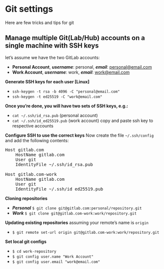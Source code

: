 # Git settings
Here are few tricks and tips for git

## Manage multiple Git(Lab/Hub) accounts on a single machine with SSH keys
let’s assume we have the two GitLab accounts: 

* **Personal Account**, **_username_**: personal, **_email_**: personal@email.com
* **Work Account**, **_username_**: work, **_email_**: work@email.com

**Generate SSH keys for each user [Linux]**
* `` ssh-keygen -t rsa -b 4096 -C "personal@email.com" ``
* `` ssh-keygen -t ed25519 -C "work@email.com" ``

**Once you’re done, you will have two sets of SSH keys, e.g.:**

* `` cat ~/.ssh/id_rsa.pub `` (personal account)
* `` cat ~/.ssh/id_ed25519.pub `` (work account)
copy and paste ssh key to respective accounts

**Configure SSH to use the correct keys**
Now create the file `` ~/.ssh/config `` and add the following contents:
<pre>
Host gitlab.com   
    HostName gitlab.com    
    User git  
    IdentityFile ~/.ssh/id_rsa.pub  
    
Host gitlab.com-work    
    HostName gitlab.com    
    User git  
    IdentityFile ~/.ssh/id_ed25519.pub
</pre>
**Cloning repositories**
* ***Personal***
``$ git clone git@gitlab.com:personal/repository.git``
* ***Work***
``$ git clone git@gitlab.com-work:work/repository.git``

**Updating existing repositories**
assuming your remote’s name is ``origin``
* ``$ git remote set-url origin git@gitlab.com-work:work/repository.git``

**Set local git configs**
* ``$ cd work-repository``
* ``$ git config user.name "Work Account"``
* ``$ git config user.email "work@email.com"``
